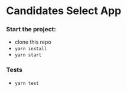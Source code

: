# Candidates Select App

### Start the project:

- clone this repo
- `yarn install`
- `yarn start`

### Tests

- `yarn test`

